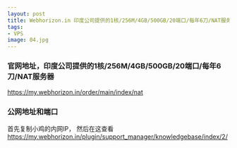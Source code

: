 ```yaml
---
layout: post
title: Webhorizon.in 印度公司提供的1核/256M/4GB/500GB/20端口/每年6刀/NAT服务器
tags:
- VPS
image: 04.jpg
---
```


### 官网地址，印度公司提供的1核/256M/4GB/500GB/20端口/每年6刀/NAT服务器
https://my.webhorizon.in/order/main/index/nat

### 公网地址和端口
首先复制小鸡的内网IP，
然后在这查看
https://my.webhorizon.in/plugin/support_manager/knowledgebase/index/2/
